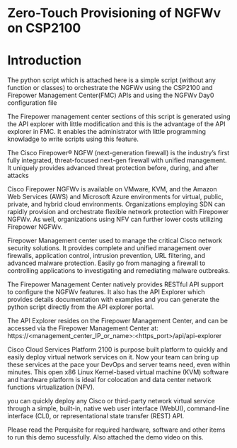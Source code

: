<H1>Zero-Touch Provisioning of NGFWv on CSP2100<H1>

# Introduction

The python script which is attached here is a simple script (without any function or classes) to orchestrate the NGFWv using the CSP2100 and Firepower Management Center(FMC) APIs and using the NGFWv Day0 configuration file

The Firepower management center sections of this script is generated using the API explorer with little modification and this is the advantage of the API explorer in FMC. It enables the administrator with little programming knowladge to write scripts using this feature. 

The Cisco Firepower® NGFW (next-generation firewall) is the industry’s first fully integrated, threat-focused next-gen firewall with unified management. It uniquely provides advanced threat protection before, during, and after attacks

Cisco Firepower NGFWv is available on VMware, KVM, and the Amazon Web Services (AWS) and Microsoft Azure environments for virtual, public, private, and hybrid cloud environments. Organizations employing SDN can rapidly provision and orchestrate flexible network protection with Firepower NGFWv. As well, organizations using NFV can further lower costs utilizing Firepower NGFWv.

Firepower Management center used to manage the critical Cisco network security solutions. It provides complete and unified management over firewalls, application control, intrusion prevention, URL filtering, and advanced malware protection. Easily go from managing a firewall to controlling applications to investigating and remediating malware outbreaks.

The Firepower Management Center natively provides RESTful API support to configure the NGFWv features.
It also has the API Explorer which provides details documentation with examples and you can generate the python script directly from the API explorer portal.

The API Explorer resides on the Firepower Management Center, and can be accessed via the Firepower Management Center at:
https://<management_center_IP_or_name>:<https_port>/api/api-explorer

Cisco Cloud Services Platform 2100 is purpose built platform to quickly and easily deploy virtual network services on it. Now your team can bring up these services at the pace your DevOps and server teams need, even within minutes. This open x86 Linux Kernel-based virtual machine (KVM) software and hardware platform is ideal for colocation and data center network functions virtualization (NFV).

you can quickly deploy any Cisco or third-party network virtual service through a simple, built-in, native web user interface (WebUI), command-line interface (CLI), or representational state transfer (REST) API.

Please read the Perquisite for required hardware, software and other items to run this demo sucessfully. Also attached the demo video on this. 





